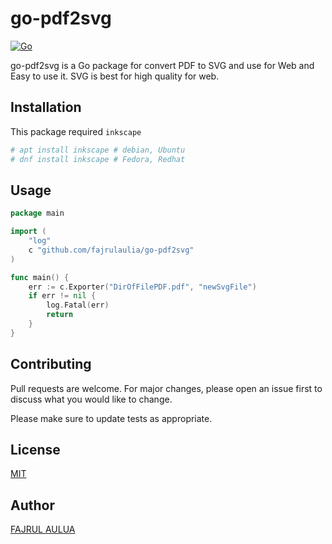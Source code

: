 # go-pdf2svg
[![Go](https://github.com/fajrulaulia/go-pdf2svg/actions/workflows/go.yml/badge.svg)](https://github.com/fajrulaulia/go-pdf2svg/actions/workflows/go.yml)

go-pdf2svg is a Go package for convert PDF to SVG and use for Web and Easy to use it.
SVG is best for high quality for web.


## Installation

This package required `inkscape`
```bash
# apt install inkscape # debian, Ubuntu
# dnf install inkscape # Fedora, Redhat

```

## Usage

```go
package main

import (
	"log"
	c "github.com/fajrulaulia/go-pdf2svg"
)

func main() {
	err := c.Exporter("DirOfFilePDF.pdf", "newSvgFile")
	if err != nil {
		log.Fatal(err)
		return
	}
}
```

## Contributing
Pull requests are welcome. For major changes, please open an issue first to discuss what you would like to change.

Please make sure to update tests as appropriate.

## License
[MIT](https://choosealicense.com/licenses/mit/)

## Author
[FAJRUL AULUA](https://twitter.com/fajrulgopher)


